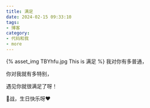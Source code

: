 ```yaml
---
title: 满足
date: 2024-02-15 09:33:10
tags:
- 博客
category:
- 代码和我
- more
---
```

{% asset_img TBYhfu.jpg This is 满足 %}
我对你有多普通，

你对我就有多特别，

遇见你就很满足了呀！

🐰战，生日快乐呀❤